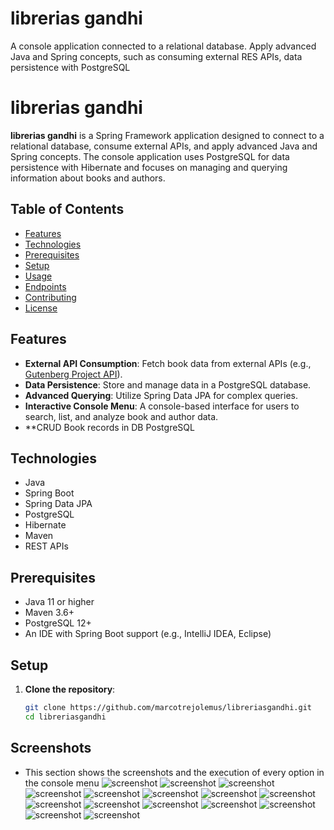 # librerias gandhi
A console application connected to a relational database. Apply advanced Java and Spring concepts, such as consuming external RES APIs, data persistence with PostgreSQL
# librerias gandhi

**librerias gandhi** is a Spring Framework application designed to connect to a relational database, consume external APIs, and apply advanced Java and Spring concepts. The console application uses PostgreSQL for data persistence with Hibernate and focuses on managing and querying information about books and authors.

## Table of Contents

- [Features](#features)
- [Technologies](#technologies)
- [Prerequisites](#prerequisites)
- [Setup](#setup)
- [Usage](#usage)
- [Endpoints](#endpoints)
- [Contributing](#contributing)
- [License](#license)

## Features

- **External API Consumption**: Fetch book data from external APIs (e.g., [Gutenberg Project API](https://gutendex.com)).
- **Data Persistence**: Store and manage data in a PostgreSQL database.
- **Advanced Querying**: Utilize Spring Data JPA for complex queries.
- **Interactive Console Menu**: A console-based interface for users to search, list, and analyze book and author data.
- **CRUD Book records in DB PostgreSQL

## Technologies

- Java
- Spring Boot
- Spring Data JPA
- PostgreSQL
- Hibernate
- Maven
- REST APIs

## Prerequisites

- Java 11 or higher
- Maven 3.6+
- PostgreSQL 12+
- An IDE with Spring Boot support (e.g., IntelliJ IDEA, Eclipse)

## Setup

1. **Clone the repository**:
   ```bash
   git clone https://github.com/marcotrejolemus/libreriasgandhi.git
   cd libreriasgandhi
## Screenshots
- This section shows the screenshots and the execution of every option in the console menu
![screenshot](https://github.com/marcotrejolemus/libreriasgandhi/blob/main/assets/Screenshot_1.jpg)
![screenshot](https://github.com/marcotrejolemus/libreriasgandhi/blob/main/assets/Screenshot_2.jpg)
![screenshot](https://github.com/marcotrejolemus/libreriasgandhi/blob/main/assets/Screenshot_3.jpg)
![screenshot](https://github.com/marcotrejolemus/libreriasgandhi/blob/main/assets/Screenshot_4.jpg)
![screenshot](https://github.com/marcotrejolemus/libreriasgandhi/blob/main/assets/Screenshot_5.jpg)
![screenshot](https://github.com/marcotrejolemus/libreriasgandhi/blob/main/assets/Screenshot_6.jpg)
![screenshot](https://github.com/marcotrejolemus/libreriasgandhi/blob/main/assets/Screenshot_7.jpg)
![screenshot](https://github.com/marcotrejolemus/libreriasgandhi/blob/main/assets/Screenshot_8.jpg)
![screenshot](https://github.com/marcotrejolemus/libreriasgandhi/blob/main/assets/Screenshot_9.jpg)
![screenshot](https://github.com/marcotrejolemus/libreriasgandhi/blob/main/assets/Screenshot_10.jpg)
![screenshot](https://github.com/marcotrejolemus/libreriasgandhi/blob/main/assets/Screenshot_11.jpg)
![screenshot](https://github.com/marcotrejolemus/libreriasgandhi/blob/main/assets/Screenshot_12.jpg)
![screenshot](https://github.com/marcotrejolemus/libreriasgandhi/blob/main/assets/Screenshot_13.jpg)
![screenshot](https://github.com/marcotrejolemus/libreriasgandhi/blob/main/assets/Screenshot_14.jpg)
![screenshot](https://github.com/marcotrejolemus/libreriasgandhi/blob/main/assets/Screenshot_15.jpg)
